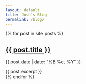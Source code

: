 ```yaml
---
layout: default
title: Josh's Blog
permalink: /blog/
---
```


{% for post in site.posts %}
  <div class="post">
    <a href="{{ post.url }}"><h2 class="title">{{ post.title }}</h2></a>
    <p class="meta">{{ post.date | date: "%B %e, %Y" }}</p> 
    {{ post.excerpt }}
  </div>
{% endfor %}